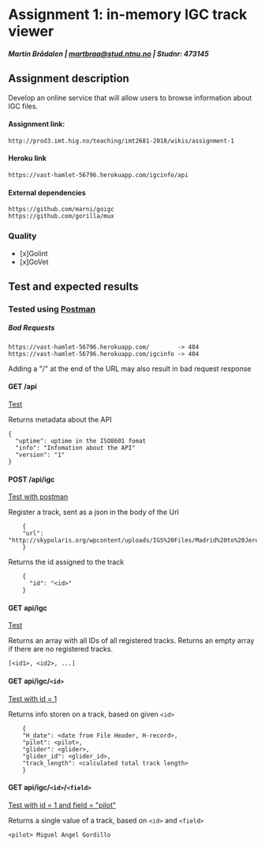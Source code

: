 # Assignment 1: in-memory IGC track viewer

##### Martin Brådalen  |  martbraa@stud.ntnu.no  |  Studnr: 473145

## Assignment description
Develop an online service that will allow users to browse information about IGC files.

#### Assignment link: 
    http://prod3.imt.hig.no/teaching/imt2681-2018/wikis/assignment-1

#### Heroku link 
    https://vast-hamlet-56796.herokuapp.com/igcinfo/api
    
#### External dependencies
    https://github.com/marni/goigc
    https://github.com/gorilla/mux
 
### Quality
- [x]Golint
- [x]GoVet

## Test and expected results

### Tested using [Postman](https://www.getpostman.com/)

##### Bad Requests
    https://vast-hamlet-56796.herokuapp.com/        -> 404
    https://vast-hamlet-56796.herokuapp.com/igcinfo -> 404
Adding a "/" at the end of the URL may also result in bad request response


#### GET /api
[Test](https://vast-hamlet-56796.herokuapp.com/igcinfo/api)

Returns metadata about the API

    {
      "uptime": uptime in the ISO8601 fomat
      "info": "Infomation about the API"
      "version": "1"
    }

#### POST /api/igc
[Test with postman](https://www.getpostman.com/)

Register a track, sent as a json in the body of the Url

        {
        "url": "http://skypolaris.org/wpcontent/uploads/IGS%20Files/Madrid%20to%20Jerez.igc"
        }

Returns the id assigned to the track

        {
          "id": "<id>"
        }

#### GET api/igc
[Test](https://vast-hamlet-56796.herokuapp.com/igcinfo/api/igc)

Returns an array with all IDs of all registered tracks.
Returns an empty array if there are no registered tracks.

    [<id1>, <id2>, ...]

#### GET api/igc/`<id>`
[Test with id = 1 ](https://vast-hamlet-56796.herokuapp.com/igcinfo/api/igc/1)

Returns info storen on a track, based on given `<id>`

        {
        "H_date": <date from File Header, H-record>,
        "pilot": <pilot>,
        "glider": <glider>,
        "glider_id": <glider_id>,
        "track_length": <calculated total track length>
        }

#### GET api/igc/`<id>`/`<field>`
[Test with id = 1 and field = "pilot"](https://vast-hamlet-56796.herokuapp.com/igcinfo/api/igc/1/pilot)

Returns a single value of a track, based on `<id>` and `<field>`

    <pilot> Miguel Angel Gordillo

